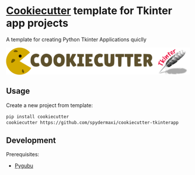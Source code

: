 # [Cookiecutter][cookiecutter] template for Tkinter app projects
A template for creating Python Tkinter Applications quiclly

![Cookiecutter](https://github.com/spydermaxi/cookiecutter-tkinterapp/blob/5f47f5e1c2779184bea23f98aae84e2ac6f8e357/logo/cookiecutter-tkinter-app-logo-small.png)

## Usage

Create a new project from template:

```
pip install cookiecutter
cookiecutter https://github.com/spydermaxi/cookiecutter-tkinterapp
```

## Development

Prerequisites:

* [Pygubu][pygubu]

[cookiecutter]: https://github.com/cookiecutter/cookiecutter
[pygubu]: https://github.com/alejandroautalan/pygubu
